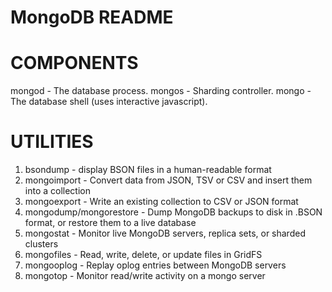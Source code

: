 # MongoDB README

# COMPONENTS

  mongod - The database process.
  mongos - Sharding controller.
  mongo  - The database shell (uses interactive javascript).

# UTILITIES
1. bsondump - display BSON files in a human-readable format
2. mongoimport - Convert data from JSON, TSV or CSV and insert them into a collection
3. mongoexport - Write an existing collection to CSV or JSON format
4. mongodump/mongorestore - Dump MongoDB backups to disk in .BSON format, or restore them to a live database
5. mongostat - Monitor live MongoDB servers, replica sets, or sharded clusters
6. mongofiles - Read, write, delete, or update files in GridFS
7. mongooplog - Replay oplog entries between MongoDB servers
8. mongotop - Monitor read/write activity on a mongo server
